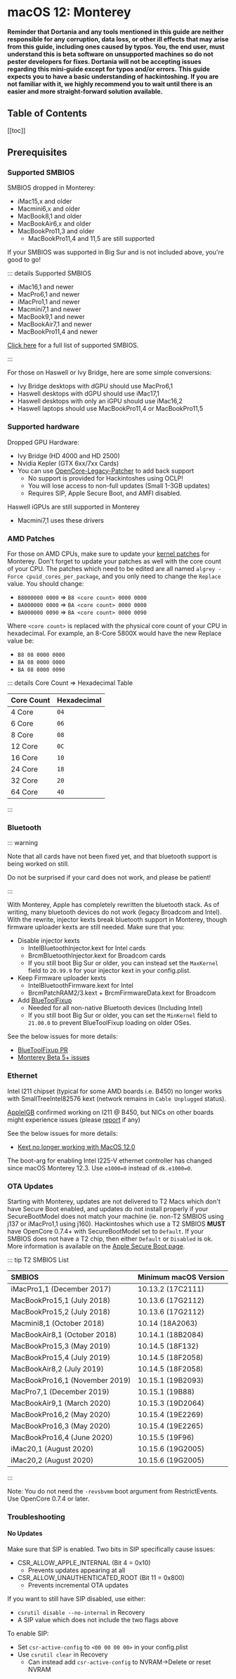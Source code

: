 # macOS 12: Monterey

**Reminder that Dortania and any tools mentioned in this guide are neither responsible for any corruption, data loss, or other ill effects that may arise from this guide, including ones caused by typos. You, the end user, must understand this is beta software on unsupported machines so do not pester developers for fixes. Dortania will not be accepting issues regarding this mini-guide except for typos and/or errors.**
**This guide expects you to have a basic understanding of hackintoshing. If you are not familiar with it, we highly recommend you to wait until there is an easier and more straight-forward solution available.**

## Table of Contents

[[toc]]

## Prerequisites

### Supported SMBIOS

SMBIOS dropped in Monterey:

* iMac15,x and older
* Macmini6,x and older
* MacBook8,1 and older
* MacBookAir6,x and older
* MacBookPro11,3 and older
  * MacBookPro11,4 and 11,5 are still supported

If your SMBIOS was supported in Big Sur and is not included above, you're good to go!

::: details Supported SMBIOS

* iMac16,1 and newer
* MacPro6,1 and newer
* iMacPro1,1 and newer
* Macmini7,1 and newer
* MacBook9,1 and newer
* MacBookAir7,1 and newer
* MacBookPro11,4 and newer

[Click here](./smbios-support.md) for a full list of supported SMBIOS.

:::

For those on Haswell or Ivy Bridge, here are some simple conversions:

* Ivy Bridge desktops with dGPU should use MacPro6,1
* Haswell desktops with dGPU should use iMac17,1
* Haswell desktops with only an iGPU should use iMac16,2
* Haswell laptops should use MacBookPro11,4 or MacBookPro11,5

### Supported hardware

Dropped GPU Hardware:

* Ivy Bridge (HD 4000 and HD 2500)
* Nvidia Kepler (GTX 6xx/7xx Cards)
* You can use [OpenCore-Legacy-Patcher](https://github.com/dortania/OpenCore-Legacy-Patcher/) to add back support
  * No support is provided for Hackintoshes using OCLP!
  * You will lose access to non-full updates (Small 1-3GB updates)
  * Requires SIP, Apple Secure Boot, and AMFI disabled.

Haswell iGPUs are still supported in Monterey

* Macmini7,1 uses these drivers

### AMD Patches

For those on AMD CPUs, make sure to update your [kernel patches](https://github.com/AMD-OSX/AMD_Vanilla) for Monterey.
Don't forget to update your patches as well with the core count of your CPU.
The patches which need to be edited are all named `algrey - Force cpuid_cores_per_package`, and you only need to change the `Replace` value. You should change:

* `B8000000 0000` => `B8 <core count> 0000 0000`
* `BA000000 0000` => `BA <core count> 0000 0000`
* `BA000000 0090` => `BA <core count> 0000 0090`

Where `<core count>` is replaced with the physical core count of your CPU in hexadecimal. For example, an 8-Core 5800X would have the new Replace value be:

* `B8 08 0000 0000`
* `BA 08 0000 0000`
* `BA 08 0000 0090`

::: details Core Count => Hexadecimal Table

| Core Count | Hexadecimal |
| :--------- | :---------- |
| 4 Core | `04` |
| 6 Core | `06` |
| 8 Core | `08` |
| 12 Core | `0C` |
| 16 Core | `10` |
| 24 Core | `18` |
| 32 Core | `20` |
| 64 Core | `40` |

:::

### Bluetooth

::: warning

Note that all cards have not been fixed yet, and that bluetooth support is being worked on still.

Do not be surprised if your card does not work, and please be patient!

:::

With Monterey, Apple has completely rewritten the bluetooth stack. As of writing, many bluetooth devices do not work (legacy Broadcom and Intel). With the rewrite, injector kexts break bluetooth support in Monterey, though firmware uploader kexts are still needed. Make sure that you:

* Disable injector kexts
  * IntelBluetoothInjector.kext for Intel cards
  * BrcmBluetoothInjector.kext for Broadcom cards
  * If you still boot Big Sur or older, you can instead set the `MaxKernel` field to `20.99.9` for your injector kext in your config.plist.
* Keep Firmware uploader kexts
  * IntelBluetoothFirmware.kext for Intel
  * BrcmPatchRAM2/3.kext + BrcmFirmwareData.kext for Broadcom
* Add [BlueToolFixup](https://github.com/acidanthera/BrcmPatchRAM/releases)
  * Needed for all non-native Bluetooth devices (Including Intel)
  * If you still boot Big Sur or older, you can set the `MinKernel` field to `21.00.0` to prevent BlueToolFixup loading on older OSes.

See the below issues for more details:

* [BlueToolFixup PR](https://github.com/acidanthera/BrcmPatchRAM/pull/12)
* [Monterey Beta 5+ issues](https://github.com/acidanthera/bugtracker/issues/1821)

### Ethernet

Intel I211 chipset (typical for some AMD boards i.e. B450) no longer works with SmallTreeIntel82576 kext (network remains in `Cable Unplugged` status).

[AppleIGB](https://github.com/donatengit/AppleIGB/releases) confirmed working on I211 @ B450, but NICs on other boards might experience issues (please [report](https://github.com/donatengit/AppleIGB/issues) if any)

See the below issues for more details:

* [Kext no longer working with MacOS 12.0](https://github.com/khronokernel/SmallTree-I211-AT-patch/issues/3)

The boot-arg for enabling Intel I225-V ethernet controller has changed since macOS Monterey 12.3. Use `e1000=0` instead of `dk.e1000=0`.

### OTA Updates

Starting with Monterey, updates are not delivered to T2 Macs which don't have Secure Boot enabled, and updates do not install properly if your SecureBootModel does not match your machine (ie. non-T2 SMBIOS using j137 or iMacPro1,1 using j160). Hackintoshes which use a T2 SMBIOS **MUST** have OpenCore 0.7.4+ with SecureBootModel set to `Default`. If your SMBIOS does not have a T2 chip, then either `Default` or `Disabled` is ok. More information is available on the [Apple Secure Boot page](https://dortania.github.io/OpenCore-Post-Install/universal/security/applesecureboot.html).

::: tip T2 SMBIOS List

| SMBIOS                                              | Minimum macOS Version |
| :---                                                | :---                  |
| iMacPro1,1 (December 2017)                          | 10.13.2 (17C2111)     |
| MacBookPro15,1 (July 2018)                          | 10.13.6 (17G2112)     |
| MacBookPro15,2 (July 2018)                          | 10.13.6 (17G2112)     |
| Macmini8,1 (October 2018)                           | 10.14 (18A2063)       |
| MacBookAir8,1 (October 2018)                        | 10.14.1 (18B2084)     |
| MacBookPro15,3 (May 2019)                           | 10.14.5 (18F132)      |
| MacBookPro15,4 (July 2019)                          | 10.14.5 (18F2058)     |
| MacBookAir8,2 (July 2019)                           | 10.14.5 (18F2058)     |
| MacBookPro16,1 (November 2019)                      | 10.15.1 (19B2093)     |
| MacPro7,1 (December 2019)                           | 10.15.1 (19B88)       |
| MacBookAir9,1 (March 2020)                          | 10.15.3 (19D2064)     |
| MacBookPro16,2 (May 2020)                           | 10.15.4 (19E2269)     |
| MacBookPro16,3 (May 2020)                           | 10.15.4 (19E2265)     |
| MacBookPro16,4 (June 2020)                          | 10.15.5 (19F96)       |
| iMac20,1 (August 2020)                              | 10.15.6 (19G2005)     |
| iMac20,2 (August 2020)                              | 10.15.6 (19G2005)     |

:::

Note: You do not need the `-revsbvmm` boot argument from RestrictEvents. Use OpenCore 0.7.4 or later.

### Troubleshooting

#### No Updates

Make sure that SIP is enabled. Two bits in SIP specifically cause issues:

* CSR_ALLOW_APPLE_INTERNAL (Bit 4 = 0x10)
  * Prevents updates appearing at all
* CSR_ALLOW_UNAUTHENTICATED_ROOT (Bit 11 = 0x800)
  * Prevents incremental OTA updates

If you want to still have SIP disabled, use either:

* `csrutil disable --no-internal` in Recovery
* A SIP value which does not include the two flags above

To enable SIP:

* Set `csr-active-config` to `<00 00 00 00>` in your config.plist
* Use `csrutil clear` in Recovery
  * Can instead add `csr-active-config` to NVRAM->Delete or reset NVRAM
